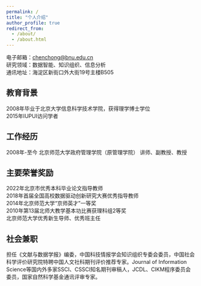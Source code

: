 ```yaml
---
permalink: /
title: "个人介绍"
author_profile: true
redirect_from: 
  - /about/
  - /about.html
---
```


电子邮箱：chenchong@bnu.edu.cn\
研究领域：数据智能、知识组织、信息分析\
通讯地址：海淀区新街口外大街19号主楼B505

教育背景
------
2008年毕业于北京大学信息科学技术学院，获得理学博士学位\
2015年IUPUI访问学者

工作经历
------
2008年-至今 北京师范大学政府管理学院（原管理学院） 讲师、副教授、教授

主要荣誉奖励
------
2022年北京市优秀本科毕业论文指导教师\
2018年首届全国高校数据驱动创新研究大赛优秀指导教师\
2014年北京师范大学“京师英才”一等奖\
2010年第13届北师大教学基本功比赛获理科组2等奖\
北京师范大学优秀新生导师、优秀班主任

社会兼职
------
担任《文献与数据学报》编委，中国科技情报学会知识组织专委会委员，中国社会科学评价研究院特聘中国人文社科期刊评价推荐专家。Journal of Information Science等国内外多家SSCI、CSSCI知名期刊审稿人，JCDL、CIKM程序委员会委员，国家自然科学基金通讯评审专家。

